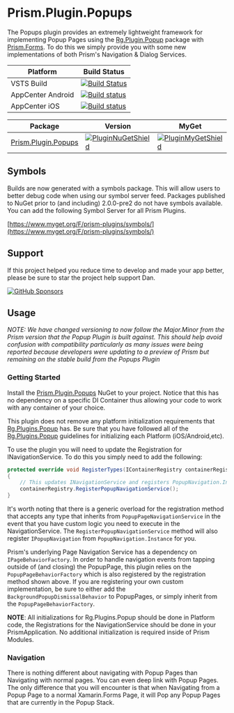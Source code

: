 # Prism.Plugin.Popups

The Popups plugin provides an extremely lightweight framework for implementing Popup Pages using the [Rg.Plugin.Popup][1] package with [Prism.Forms][2]. To do this we simply provide you with some new implementations of both Prism's Navigation & Dialog Services.

| Platform | Build Status |
| -------- | ------ |
| VSTS Build | [![Build Status](https://dev.azure.com/dansiegel/Prism.Plugins/_apis/build/status/dansiegel.Prism.Plugin.Popups?branchName=master)](https://dev.azure.com/dansiegel/Prism.Plugins/_build/latest?definitionId=43?branchName=master) |
| AppCenter Android | [![Build status](https://build.appcenter.ms/v0.1/apps/0c92b88f-fe1b-42cf-a714-240a0704d184/branches/master/badge)](https://appcenter.ms) |
| AppCenter iOS | [![Build status](https://build.appcenter.ms/v0.1/apps/0a60407d-a075-41cd-a211-31c92d07ec86/branches/master/badge)](https://appcenter.ms) |

| Package | Version | MyGet |
| ------- | ------- | ----- |
| [Prism.Plugin.Popups][PluginNuGet] | [![PluginNuGetShield]][PluginNuGet] | [![PluginMyGetShield]][PluginMyGet] |

## Symbols

Builds are now generated with a symbols package. This will allow users to better debug code when using our symbol server feed. Packages published to NuGet prior to (and including) 2.0.0-pre2 do not have symbols available. You can add the following Symbol Server for all Prism Plugins.

[https://www.myget.org/F/prism-plugins/symbols/](https://www.myget.org/F/prism-plugins/symbols/)

## Support

If this project helped you reduce time to develop and made your app better, please be sure to star the project help support Dan.

[![GitHub Sponsors](https://github.blog/wp-content/uploads/2019/05/mona-heart-featured.png?fit=600%2C315)](https://xam.dev/35)

## Usage

*NOTE: We have changed versioning to now follow the Major.Minor from the Prism version that the Popup Plugin is built against. This should help avoid confusion with compatibility particularly as many issues were being reported because developers were updating to a preview of Prism but remaining on the stable build from the Popups Plugin*

### Getting Started

Install the [Prism.Plugin.Popups][PluginNuGet] NuGet to your project. Notice that this has no dependency on a specific DI Container thus allowing your code to work with any container of your choice.

This plugin does not remove any platform initialization requirements that [Rg.Plugins.Popup][1] has. Be sure that you have followed all of the [Rg.Plugins.Popup][1] guidelines for initializing each Platform (iOS/Android,etc).

To use the plugin you will need to update the Registration for INavigationService. To do this you simply need to add the following:

```cs
protected override void RegisterTypes(IContainerRegistry containerRegistry)
{
    // This updates INavigationService and registers PopupNavigation.Instance
    containerRegistry.RegisterPopupNavigationService();
}
```

It's worth noting that there is a generic overload for the registration method that accepts any type that inherits from `PopupPageNavigationService` in the event that you have custom logic you need to execute in the NavigationService. The `RegisterPopupNavigationService` method will also register `IPopupNavigation` from `PopupNavigation.Instance` for you.

Prism's underlying Page Navigation Service has a dependency on `IPageBehaviorFactory`. In order to handle navigation events from tapping outside of (and closing) the PopupPage, this plugin relies on the `PopupPageBehaviorFactory` which is also registered by the registration method shown above. If you are registering your own custom implementation, be sure to either add the `BackgroundPopupDismissalBehavior` to PopupPages, or simply inherit from the `PopupPageBehaviorFactory`.

**NOTE**: All initializations for Rg.Plugins.Popup should be done in Platform code, the Registrations for the NavigationService should be done in your PrismApplication. No additional initialization is required inside of Prism Modules.

### Navigation

There is nothing different about navigating with Popup Pages than Navigating with normal pages. You can even deep link with Popup Pages. The only difference that you will encounter is that when Navigating from a Popup Page to a normal Xamarin.Forms Page, it will Pop any Popup Pages that are currently in the Popup Stack.

[1]: https://github.com/rotorgames/Rg.Plugins.Popup
[2]: https://github.com/PrismLibrary/Prism

[PluginNuGet]: https://www.nuget.org/packages/Prism.Plugin.Popups
[PluginNuGetShield]: https://img.shields.io/nuget/vpre/Prism.Plugin.Popups.svg
[PluginMyGet]: https://www.myget.org/feed/prism-plugins/package/nuget/Prism.Plugin.Popups
[PluginMyGetShield]: https://img.shields.io/myget/prism-plugins/vpre/Prism.Plugin.Popups.svg
